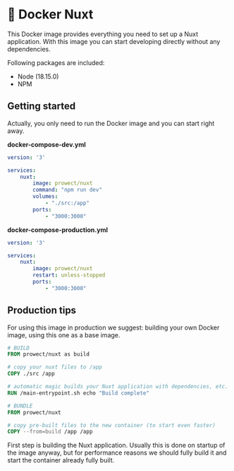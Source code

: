 # 🐳 Docker Nuxt

This Docker image provides everything you need to set up a Nuxt application. With this image you can start developing directly without any dependencies.

Following packages are included:

 - Node (18.15.0)
 - NPM

## Getting started

Actually, you only need to run the Docker image and you can start right away.

**docker-compose-dev.yml**

```yml
version: '3'

services:
    nuxt:
        image: prowect/nuxt
        command: "npm run dev"
        volumes:
            - "./src:/app"
        ports:
            - "3000:3000"
```

**docker-compose-production.yml**

```yml
version: '3'

services:
    nuxt:
        image: prowect/nuxt
        restart: unless-stopped
        ports:
            - "3000:3000"
```

## Production tips

For using this image in production we suggest: building your own Docker image, using this one as a base image.

```Dockerfile
# BUILD
FROM prowect/nuxt as build

# copy your nuxt files to /app
COPY ./src /app

# automatic magic builds your Nuxt application with dependencies, etc.
RUN /main-entrypoint.sh echo "Build complete"

# BUNDLE
FROM prowect/nuxt

# copy pre-built files to the new container (to start even faster)
COPY --from=build /app /app
```

First step is building the Nuxt application. Usually this is done on startup of the image anyway, but for performance reasons we should fully build it and start the container already fully built.